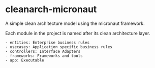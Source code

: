 # cleanarch-micronaut

A simple clean architecture model using the micronaut framework.

Each module in the project is named after its clean architecture layer.

    - entities: Enterprise business rules
    - usecases: Application specific business rules
    - controllers: Interface Adapters
    - frameworks: Frameworks and tools 
    - app: Executable
